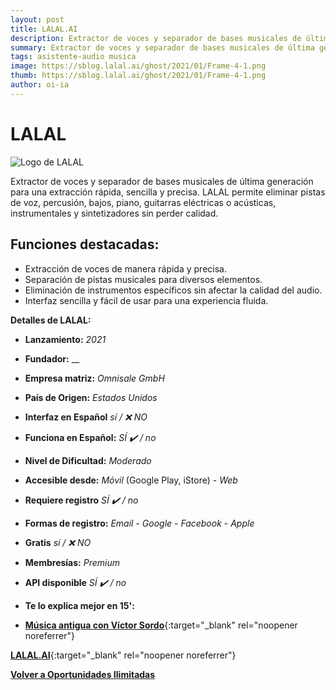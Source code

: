 ```yaml
---
layout: post
title: LALAL.AI
description: Extractor de voces y separador de bases musicales de última generación para una extracción rápida, sencilla y precisa. Elimina pistas de voz, percusión, bajos, piano, guitarras eléctricas o acústicas, instrumentales y sintetizadores sin perder calidad.
summary: Extractor de voces y separador de bases musicales de última generación para una extracción rápida, sencilla y precisa.
tags: asistente-audio musica
image: https://sblog.lalal.ai/ghost/2021/01/Frame-4-1.png
thumb: https://sblog.lalal.ai/ghost/2021/01/Frame-4-1.png
author: oi-ia
---
```


# LALAL

![Logo de LALAL](https://sblog.lalal.ai/ghost/2021/01/Frame-4-1.png)

Extractor de voces y separador de bases musicales de última generación para una extracción rápida, sencilla y precisa. LALAL permite eliminar pistas de voz, percusión, bajos, piano, guitarras eléctricas o acústicas, instrumentales y sintetizadores sin perder calidad.

## Funciones destacadas:

- Extracción de voces de manera rápida y precisa.
- Separación de pistas musicales para diversos elementos.
- Eliminación de instrumentos específicos sin afectar la calidad del audio.
- Interfaz sencilla y fácil de usar para una experiencia fluida.

**Detalles de LALAL:**

- **Lanzamiento:**
  _2021_

- **Fundador:**
  \_\_

- **Empresa matriz:**
  _Omnisale GmbH_

- **País de Origen:**
  _Estados Unidos_

- **Interfaz en Español**
  _sí / ❌ NO_

- **Funciona en Español:**
  _SÍ ✔️ / no_

- **Nivel de Dificultad:**
  _Moderado_

- **Accesible desde:**
  _Móvil_ (Google Play, iStore) - _Web_

- **Requiere registro**
  _SÍ ✔️ / no_

- **Formas de registro:**
  _Email_ - _Google_ - _Facebook_ - _Apple_

- **Gratis**
  _sí / ❌ NO_

- **Membresías:**
  _Premium_

- **API disponible**
  _SÍ ✔️ / no_

- **Te lo explica mejor en 15':**
- [**Música antigua con Víctor Sordo**](https://www.youtube.com/watch?v=VVEzd6s0vdg){:target="\_blank" rel="noopener noreferrer"}

[**LALAL.AI**](https://www.lalal.ai/es/){:target="\_blank" rel="noopener noreferrer"}

[**Volver a Oportunidades Ilimitadas**](https://oportunidadesilimitadas.com)
